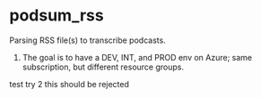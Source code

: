 # podsum_rss
Parsing RSS file(s) to transcribe podcasts.

1. The goal is to have a DEV, INT, and PROD env on Azure; same subscription, but different resource groups.

test try 2 
this should be rejected